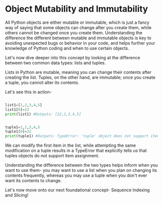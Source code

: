 # Object Mutability and Immutability

All Python objects are either mutable or immutable, which is just a fancy way of saying that some objects can change after you create them, while others cannot be changed once you create them. Understanding the difference the different between mutable and immutable objects is key to avoiding unexpected bugs or behavior in your code, and helps further your knowledge of Python coding and when to use certain objects.

Let's now dive deeper into this concept by looking at the difference between two common data types: lists and tuples.

Lists in Python are mutable, meaning you can change their contents after creating the list. Tuples, on the other hand, are immutable; once you create a tuple, you cannot alter its contents.

Let's see this in action-

```python

list1=[1,2,3,4,5]
list1[0]=22
print(list1) #Outputs: [22,2,3,4,5]


tuple1=1,2,3,4,5
tuple1[0]=22
print(tuple1) #Outputs: TypeError: 'tuple' object does not support item assignment
```

We can modify the first item in the list, while attempting the same modification on a tuple results in a TypeError that explicitly tells us that tuples objects do not support item assignment.

Understanding the difference between the two types helps inform when you want to use them- you may want to use a list when you plan on changing its contents frequently, whereas you may use a tuple when you don't ever want its contents to change.

Let's now move onto our next foundational concept- Sequence Indexing and Slicing!

